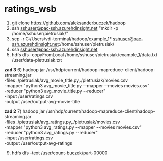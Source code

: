 ﻿# ratings_wsb

1) git clone https://github.com/aleksanderbuczek/hadoop
2) ssh sshuser@pac-ssh.azurehdinsight.net "mkdir -p /home/sshuser/pietrusiak/"
3) scp -r  C:/Users/vdi-terminal/hadoop/example_1* sshuser@pac-ssh.azurehdinsight.net:/home/sshuser/pietrusiak/
4)  ssh sshuser@pac-ssh.azurehdinsight.net
5)  hdfs dfs -copyFromLocal /home/sshuser/pietrusiak/example_1/data.txt /user/data-pietrusiak.txt

**zad 3**
6)  hadoop jar /usr/hdp/current/hadoop-mapreduce-client/hadoop-streaming.jar \
-files ./pietrusiak/avg_movie_title.py,./pietrusiak/movies.csv \
-mapper "python3 avg_movie_title.py --mapper --movies movies.csv" \
-reducer "python3 avg_movie_title.py --reducer" \
-input /user/ratings.csv \
-output /user/output-avg-movie-title

**zad 2**
7) hadoop jar /usr/hdp/current/hadoop-mapreduce-client/hadoop-streaming.jar \
-files ./pietrusiak/avg_ratings.py,./pietrusiak/movies.csv \
-mapper "python3 avg_ratings.py --mapper --movies movies.csv" \
-reducer "python3 avg_ratings.py --reducer" \
-input /user/ratings.csv \
-output /user/output-avg-ratings

9) hdfs dfs -text /user/count-buczek/part-00000 
